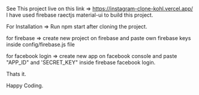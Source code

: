 See This project live on this link => https://instagram-clone-kohl.vercel.app/
I have used firebase raectjs material-ui to build this project.

For Installation => Run npm start after cloning the project.

for firebase => create new project on firebase and paste own firebase keys inside config/firebase.js file

for facebook login => create new app on facebook console and paste "APP_ID" and 'SECRET_KEY" inside firebase facebook login.

Thats it.

Happy Coding.


